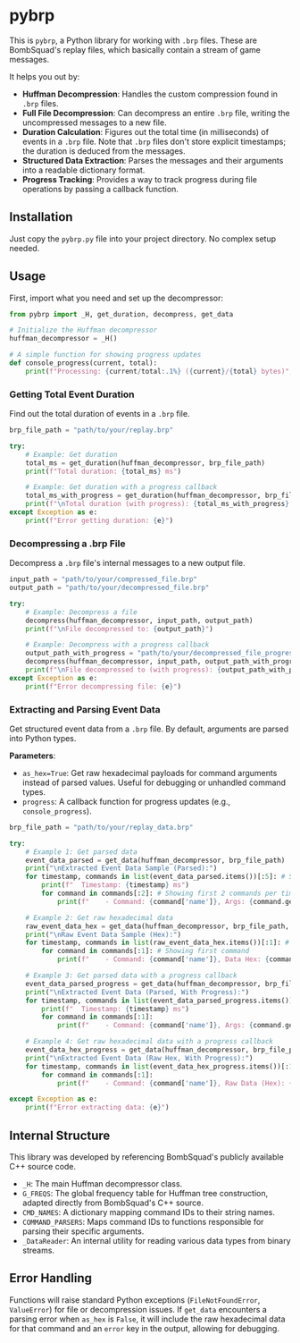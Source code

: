 # pybrp

This is `pybrp`, a Python library for working with `.brp` files. These are BombSquad's replay files, which basically contain a stream of game messages.

It helps you out by:

* **Huffman Decompression**: Handles the custom compression found in `.brp` files.
* **Full File Decompression**: Can decompress an entire `.brp` file, writing the uncompressed messages to a new file.
* **Duration Calculation**: Figures out the total time (in milliseconds) of events in a `.brp` file. Note that `.brp` files don't store explicit timestamps; the duration is deduced from the messages.
* **Structured Data Extraction**: Parses the messages and their arguments into a readable dictionary format.
* **Progress Tracking**: Provides a way to track progress during file operations by passing a callback function.

## Installation

Just copy the `pybrp.py` file into your project directory. No complex setup needed.

## Usage

First, import what you need and set up the decompressor:

```python
from pybrp import _H, get_duration, decompress, get_data

# Initialize the Huffman decompressor
huffman_decompressor = _H()

# A simple function for showing progress updates
def console_progress(current, total):
    print(f"Processing: {current/total:.1%} ({current}/{total} bytes)", end='\r')
```

### Getting Total Event Duration

Find out the total duration of events in a `.brp` file.

```python
brp_file_path = "path/to/your/replay.brp"

try:
    # Example: Get duration
    total_ms = get_duration(huffman_decompressor, brp_file_path)
    print(f"Total duration: {total_ms} ms")

    # Example: Get duration with a progress callback
    total_ms_with_progress = get_duration(huffman_decompressor, brp_file_path, progress=console_progress)
    print(f"\nTotal duration (with progress): {total_ms_with_progress} ms")
except Exception as e:
    print(f"Error getting duration: {e}")
```

### Decompressing a .brp File

Decompress a `.brp` file's internal messages to a new output file.

```python
input_path = "path/to/your/compressed_file.brp"
output_path = "path/to/your/decompressed_file.brp"

try:
    # Example: Decompress a file
    decompress(huffman_decompressor, input_path, output_path)
    print(f"\nFile decompressed to: {output_path}")

    # Example: Decompress with a progress callback
    output_path_with_progress = "path/to/your/decompressed_file_progress.brp"
    decompress(huffman_decompressor, input_path, output_path_with_progress, progress=console_progress)
    print(f"\nFile decompressed to (with progress): {output_path_with_progress}")
except Exception as e:
    print(f"Error decompressing file: {e}")
```

### Extracting and Parsing Event Data

Get structured event data from a `.brp` file. By default, arguments are parsed into Python types.

**Parameters**:
* `as_hex=True`: Get raw hexadecimal payloads for command arguments instead of parsed values. Useful for debugging or unhandled command types.
* `progress`: A callback function for progress updates (e.g., `console_progress`).

```python
brp_file_path = "path/to/your/replay_data.brp"

try:
    # Example 1: Get parsed data
    event_data_parsed = get_data(huffman_decompressor, brp_file_path)
    print("\nExtracted Event Data Sample (Parsed):")
    for timestamp, commands in list(event_data_parsed.items())[:5]: # Showing first 5 timestamps
        print(f"  Timestamp: {timestamp} ms")
        for command in commands[:2]: # Showing first 2 commands per timestamp
            print(f"    - Command: {command['name']}, Args: {command.get('args', 'N/A')}")

    # Example 2: Get raw hexadecimal data
    raw_event_data_hex = get_data(huffman_decompressor, brp_file_path, as_hex=True)
    print("\nRaw Event Data Sample (Hex):")
    for timestamp, commands in list(raw_event_data_hex.items())[:1]: # Showing first timestamp
        for command in commands[:1]: # Showing first command
            print(f"    - Command: {command['name']}, Data Hex: {command.get('data_hex', 'N/A')}")

    # Example 3: Get parsed data with a progress callback
    event_data_parsed_progress = get_data(huffman_decompressor, brp_file_path, as_hex=False, progress=console_progress)
    print("\nExtracted Event Data (Parsed, With Progress):")
    for timestamp, commands in list(event_data_parsed_progress.items())[:3]:
        print(f"  Timestamp: {timestamp} ms")
        for command in commands[:1]:
            print(f"    - Command: {command['name']}, Args: {command.get('args', 'N/A')}")

    # Example 4: Get raw hexadecimal data with a progress callback
    event_data_hex_progress = get_data(huffman_decompressor, brp_file_path, as_hex=True, progress=console_progress)
    print("\nExtracted Event Data (Raw Hex, With Progress):")
    for timestamp, commands in list(event_data_hex_progress.items())[:1]:
        for command in commands[:1]:
            print(f"    - Command: {command['name']}, Raw Data (Hex): {command.get('data_hex', 'N/A')}")

except Exception as e:
    print(f"Error extracting data: {e}")
```

## Internal Structure

This library was developed by referencing BombSquad's publicly available C++ source code.

* `_H`: The main Huffman decompressor class.
* `G_FREQS`: The global frequency table for Huffman tree construction, adapted directly from BombSquad's C++ source.
* `CMD_NAMES`: A dictionary mapping command IDs to their string names.
* `COMMAND_PARSERS`: Maps command IDs to functions responsible for parsing their specific arguments.
* `_DataReader`: An internal utility for reading various data types from binary streams.

## Error Handling

Functions will raise standard Python exceptions (`FileNotFoundError`, `ValueError`) for file or decompression issues. If `get_data` encounters a parsing error when `as_hex` is `False`, it will include the raw hexadecimal data for that command and an `error` key in the output, allowing for debugging.

